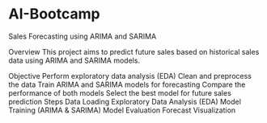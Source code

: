 # AI-Bootcamp
Sales Forecasting using ARIMA and SARIMA

Overview
This project aims to predict future sales based on historical sales data using ARIMA and SARIMA models.

Objective
Perform exploratory data analysis (EDA)
Clean and preprocess the data
Train ARIMA and SARIMA models for forecasting
Compare the performance of both models
Select the best model for future sales prediction
Steps
Data Loading
Exploratory Data Analysis (EDA)
Model Training (ARIMA & SARIMA)
Model Evaluation
Forecast Visualization
